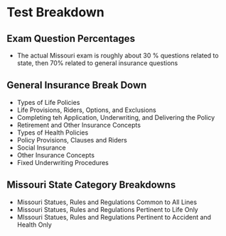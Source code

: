 # Test Breakdown
## Exam Question Percentages
- The actual Missouri exam is roughly about 30 % questions related to state, then 70% related to general insurance questions

## General Insurance Break Down
- Types of Life Policies
- Life Provisions, Riders, Options, and Exclusions
- Completing teh Application, Underwriting, and Delivering the Policy
- Retirement and Other Insurance Concepts
- Types of Health Policies
- Policy Provisions, Clauses and Riders
- Social Insurance
- Other Insurance Concepts
- Fixed Underwriting Procedures

## Missouri State Category Breakdowns
- Missouri Statues, Rules and Regulations Common to All Lines
- Missouri Statues, Rules and Regulations Pertinent to Life Only
- MIssouri Statues, Rules and Regulations Pertinent to Accident and Health Only